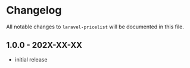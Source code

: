 # Changelog

All notable changes to `laravel-pricelist` will be documented in this file.

## 1.0.0 - 202X-XX-XX

- initial release
